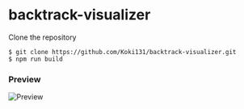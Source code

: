 # backtrack-visualizer

Clone the repository

```
$ git clone https://github.com/Koki131/backtrack-visualizer.git
$ npm run build

```

### Preview
![Preview](/images/preview.png)
